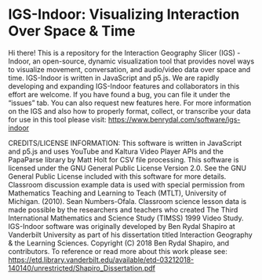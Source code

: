 # IGS-Indoor: Visualizing Interaction Over Space & Time
Hi there! This is a repository for the Interaction Geography Slicer (IGS) - Indoor, an open-source, dynamic visualization tool that provides novel ways to visualize movement, conversation, and audio/video data over space and time. IGS-Indoor is written in JavaScript and p5.js. We are rapidly developing and expanding IGS-Indoor features and collaborators in this effort are welcome. If you have found a bug, you can file it under the “issues” tab. You can also request new features here. For more information on the IGS and also how to properly format, collect, or transcribe your data for use in this tool please visit: https://www.benrydal.com/software/igs-indoor

CREDITS/LICENSE INFORMATION: This software is written in JavaScript and p5.js and uses YouTube and Kaltura Video Player APIs and the PapaParse library by Matt Holt for CSV file processing. This software is licensed under the GNU General Public License Version 2.0. See the GNU General Public License included with this software for more details. Classroom discussion example data is used with special permission from Mathematics Teaching and Learning to Teach (MTLT), University of Michigan. (2010). Sean Numbers-Ofala. Classroom science lesson data is made possible by the researchers and teachers who created The Third International Mathematics and Science Study (TIMSS) 1999 Video Study. IGS-Indoor software was originally developed by Ben Rydal Shapiro at Vanderbilt University as part of his dissertation titled Interaction Geography & the Learning Sciences. Copyright (C) 2018 Ben Rydal Shapiro, and contributors. To reference or read more about this work please see: https://etd.library.vanderbilt.edu/available/etd-03212018-140140/unrestricted/Shapiro_Dissertation.pdf